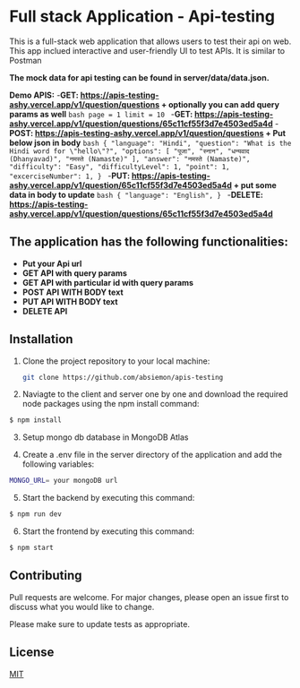 # Full stack Application - Api-testing
This is a full-stack web application that allows users to test their api on web. This app inclued interactive and user-friendly UI to test APIs. It is similar to Postman

**The mock data for api testing can be found in server/data/data.json.**

**Demo APIS:**
   -**GET: https://apis-testing-ashy.vercel.app/v1/question/questions + optionally you can add query params as well**
      ```bash
         page = 1
         limit = 10
      ```
   -**GET: https://apis-testing-ashy.vercel.app/v1/question/questions/65c11cf55f3d7e4503ed5a4d**
   -**POST: https://apis-testing-ashy.vercel.app/v1/question/questions + Put below json in body**
      ```bash
      {
         "language": "Hindi",
         "question": "What is the Hindi word for \"hello\"?",
         "options": [
         "पूजा",
         "स्नान",
         "धन्यवाद (Dhanyavad)",
         "नमस्ते (Namaste)"
         ],
         "answer": "नमस्ते (Namaste)",
         "difficulty": "Easy",
         "difficultyLevel": 1,
         "point": 1,
         "excerciseNumber": 1,
      }
      ```
   -**PUT: https://apis-testing-ashy.vercel.app/v1/question/65c11cf55f3d7e4503ed5a4d + put some data in body to update**
      ```bash
      {
         "language": "English",
      }
      ```
   -**DELETE: https://apis-testing-ashy.vercel.app/v1/question/questions/65c11cf55f3d7e4503ed5a4d**
   



## The application has the following functionalities:
- **Put your Api url**
- **GET API with query params**
- **GET API with particular id with query params**
- **POST API WITH BODY text**
- **PUT API WITH BODY text**
- **DELETE API**


## Installation
1. Clone the project repository to your local machine:
   ```bash
   git clone https://github.com/absiemon/apis-testing
   ```
2. Naviagte to the client and server one by one and download the required node packages using the npm install command:

```bash
$ npm install
```

3. Setup mongo db database in MongoDB Atlas

4. Create a .env file in the server directory of the application and add the following variables:
```bash
MONGO_URL= your mongoDB url
```
5. Start the backend by executing this command:
```bash
$ npm run dev
```
6. Start the frontend by executing this command:
```bash
$ npm start
```
## Contributing

Pull requests are welcome. For major changes, please open an issue first
to discuss what you would like to change.

Please make sure to update tests as appropriate.

## License

[MIT](https://choosealicense.com/licenses/mit/)


